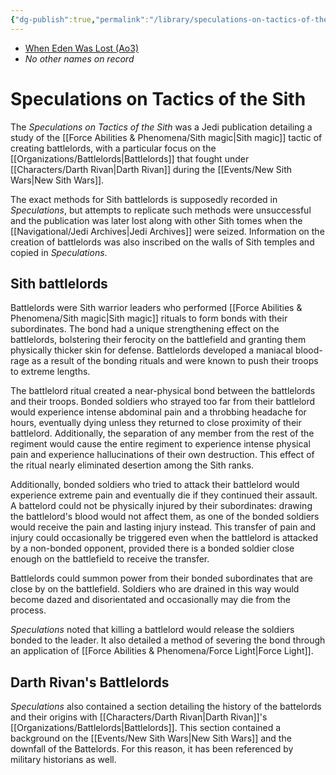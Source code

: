 ```yaml
---
{"dg-publish":true,"permalink":"/library/speculations-on-tactics-of-the-sith/","tags":[null]}
---
```


- [When Eden Was Lost (Ao3)](https://archiveofourown.org/works/19334440/chapters/45992584)
- *No other names on record*
# Speculations on Tactics of the Sith
The *Speculations on Tactics of the Sith* was a Jedi publication detailing a study of the [[Force Abilities & Phenomena/Sith magic\|Sith magic]] tactic of creating battlelords, with a particular focus on the [[Organizations/Battlelords\|Battlelords]] that fought under [[Characters/Darth Rivan\|Darth Rivan]] during the [[Events/New Sith Wars\|New Sith Wars]]. 

The exact methods for Sith battlelords is supposedly recorded in *Speculations*, but attempts to replicate such methods were unsuccessful and the publication was later lost along with other Sith tomes when the [[Navigational/Jedi Archives\|Jedi Archives]] were seized. Information on the creation of battlelords was also inscribed on the walls of Sith temples and copied in *Speculations*.
## Sith battlelords
Battlelords were Sith warrior leaders who performed [[Force Abilities & Phenomena/Sith magic\|Sith magic]] rituals to form bonds with their subordinates. The bond had a unique strengthening effect on the battlelords, bolstering their ferocity on the battlefield and granting them physically thicker skin for defense. Battlelords developed a maniacal blood-rage as a result of the bonding rituals and were known to push their troops to extreme lengths.

The battlelord ritual created a near-physical bond between the battlelords and their troops. Bonded soldiers who strayed too far from their battlelord would experience intense abdominal pain and a throbbing headache for hours, eventually dying unless they returned to close proximity of their battlelord. Additionally, the separation of any member from the rest of the regiment would cause the entire regiment to experience intense physical pain and experience hallucinations of their own destruction. This effect of the ritual nearly eliminated desertion among the Sith ranks. 

Additionally, bonded soldiers who tried to attack their battlelord would experience extreme pain and eventually die if they continued their assault. A battelord could not be physically injured by their subordinates: drawing the battlelord's blood would not affect them, as one of the bonded soldiers would receive the pain and lasting injury instead. This transfer of pain and injury could occasionally be triggered even when the battlelord is attacked by a non-bonded opponent, provided there is a bonded soldier close enough on the battlefield to receive the transfer. 

Battlelords could summon power from their bonded subordinates that are close by on the battlefield. Soldiers who are drained in this way would become dazed and disorientated and occasionally may die from the process. 

*Speculations* noted that killing a battlelord would release the soldiers bonded to the leader. It also detailed a method of severing the bond through an application of [[Force Abilities & Phenomena/Force Light\|Force Light]]. 
## Darth Rivan's Battlelords
*Speculations* also contained a section detailing the history of the battelords and their origins with [[Characters/Darth Rivan\|Darth Rivan]]'s [[Organizations/Battlelords\|Battlelords]]. This section contained a background on the [[Events/New Sith Wars\|New Sith Wars]] and the downfall of the Battelords. For this reason, it has been referenced by military historians as well. 